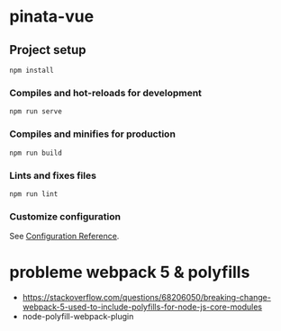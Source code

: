 # pinata-vue

## Project setup
```
npm install
```

### Compiles and hot-reloads for development
```
npm run serve
```

### Compiles and minifies for production
```
npm run build
```

### Lints and fixes files
```
npm run lint
```

### Customize configuration
See [Configuration Reference](https://cli.vuejs.org/config/).

# probleme webpack 5 & polyfills
- https://stackoverflow.com/questions/68206050/breaking-change-webpack-5-used-to-include-polyfills-for-node-js-core-modules
- node-polyfill-webpack-plugin
